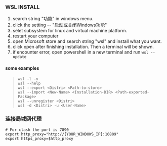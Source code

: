 ### WSL INSTALL
1. search string "功能" in windows menu.
2. click the setting -- "启动或关闭Windows功能"
3. selet subsystem for linux and virtual machine platform.
4. restart your computer
5. open Microsoft store and search string "wsl" and install what you want.
6. click open after finishing installation. Then a terminal will be shown.
7. if encounter error, open powershell in a new terminal and run `wsl --update`


#### some examples
> `wsl -l -v`  
> `wsl --help`  
> `wsl --export <Distri> <Path-to-store>`  
> `wsl --import <New-Name> <Installation-DIR> <Path-exported-Package>`  
> `wsl --unregister <Distri>`  
> `wsl -d <Distri> -u <User-Name>`  


### 连接局域网代理
```shell
# For clash the port is 7890
export http_proxy="http://[YOUR_WINDOWS_IP]:10809"
export https_proxy=$http_proxy
```



